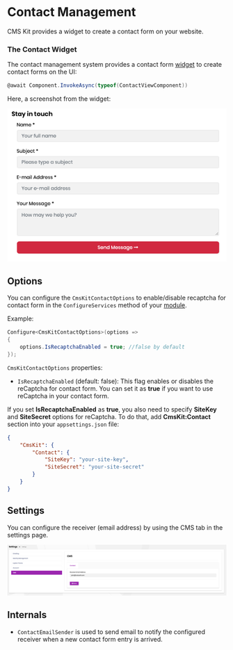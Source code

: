 # Contact Management

CMS Kit provides a widget to create a contact form on your website.

### The Contact Widget

The contact management system provides a contact form [widget](https://docs.abp.io/en/abp/latest/UI/AspNetCore/Widgets) to create contact forms on the UI:

```csharp
@await Component.InvokeAsync(typeof(ContactViewComponent))
```

Here, a screenshot from the widget:

![contact-form](../../images/cmskit-module-contact-form.png)

## Options

You can configure the `CmsKitContactOptions` to enable/disable recaptcha for contact form in the `ConfigureServices` method of your [module](https://docs.abp.io/en/abp/latest/Module-Development-Basics).

Example:

```csharp
Configure<CmsKitContactOptions>(options =>
{
    options.IsRecaptchaEnabled = true; //false by default
});
```

`CmsKitContactOptions` properties:

* `IsRecaptchaEnabled` (default: false): This flag enables or disables the reCaptcha for contact form. You can set it as **true** if you want to use reCaptcha in your contact form.

If you set **IsRecaptchaEnabled** as **true**, you also need to specify **SiteKey** and **SiteSecret** options for reCaptcha. To do that, add **CmsKit:Contact** section into your `appsettings.json` file:

```json
{
    "CmsKit": {
        "Contact": {
            "SiteKey": "your-site-key",
            "SiteSecret": "your-site-secret"
        }
    }
}
```

## Settings 

You can configure the receiver (email address) by using the CMS tab in the settings page. 

![contact-settings](../../images/cmskit-module-contact-settings.png)

## Internals

* `ContactEmailSender` is used to send email to notify the configured receiver when a new contact form entry is arrived.